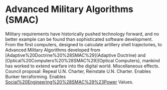 # Advanced Military Algorithms (SMAC)

Military requirements have historically pushed technology forward, and no better example can be found than sophisticated software development. From the first computers, designed to calculate artillery shell trajectories, to Advanced Military Algorithms developed from [Adaptive%20Doctrine%20%28SMAC%29](Adaptive Doctrine) and [Optical%20Computers%20%28SMAC%29](Optical Computers), mankind has worked to extend warfare into the digital world.
Miscellaneous effects.
Council proposal: Repeal U.N. Charter, Reinstate U.N. Charter. Enables Bunker terraforming. Enables [Social%20Engineering%20%28SMAC%29%23Power](Power) Values.